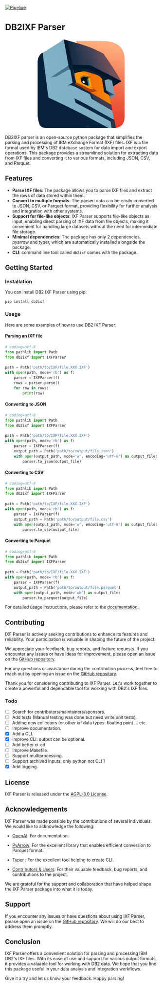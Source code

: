 [![Pipeline](https://github.com/ismailhammounou/db2ixf/actions/workflows/db2ixf.yml/badge.svg)](https://github.com/ismailhammounou/db2ixf/actions/workflows/db2ixf.yml)

# DB2IXF Parser

<div style="text-align: center;">
  <img src="https://github.com/ismailhammounou/db2ixf/blob/main/resources/images/db2ixf-logo.png?raw=true" alt="Logo" width="300" height="300">
</div>

DB2IXF parser is an open-source python package that simplifies the parsing and
processing of IBM eXchange Format (IXF) files. IXF is a file format used by
IBM's DB2 database system for data import and export operations. This package
provides a streamlined solution for extracting data from IXF files and
converting it to various formats, including JSON, CSV, and Parquet.

## Features

- **Parse IXF files**: The package allows you to parse IXF files and extract the
  rows of data stored within them.
- **Convert to multiple formats**: The parsed data can be easily converted to
  JSON, CSV, or Parquet format, providing flexibility for further analysis and
  integration with other systems.
- **Support for file-like objects**: IXF Parser supports file-like objects as
  input, enabling direct parsing of IXF data from file objects, making it
  convenient for handling large datasets without the need for intermediate file
  storage.
- **Minimal dependencies**: The package has only 2 dependencies, pyarrow and
  typer, which are automatically installed alongside the package.
- **CLI**: command line tool called ``db2ixf`` comes with the package.

## Getting Started

### Installation

You can install DB2 IXF Parser using pip:

```bash
pip install db2ixf
```

### Usage

Here are some examples of how to use DB2 IXF Parser:

#### Parsing an IXF file

```python
# coding=utf-8
from pathlib import Path
from db2ixf import IXFParser

path = Path('path/to/IXF/file.XXX.IXF')
with open(path, mode='rb') as f:
	parser = IXFParser(f)
	rows = parser.parse()
	for row in rows:
		print(row)
```

#### Converting to JSON

```python
# coding=utf-8
from pathlib import Path
from db2ixf import IXFParser

path = Path('path/to/IXF/file.XXX.IXF')
with open(path, mode='rb') as f:
	parser = IXFParser(f)
	output_path = Path('path/to/output/file.json')
	with open(output_path, mode='w', encoding='utf-8') as output_file:
		parser.to_json(output_file)
```

#### Converting to CSV

```python
# coding=utf-8
from pathlib import Path
from db2ixf import IXFParser

path = Path('path/to/IXF/file.XXX.IXF')
with open(path, mode='rb') as f:
	parser = IXFParser(f)
	output_path = Path('path/to/output/file.csv')
	with open(output_path, mode='w', encoding='utf-8') as output_file:
		parser.to_csv(output_file)
```

#### Converting to Parquet

```python
# coding=utf-8
from pathlib import Path
from db2ixf import IXFParser

path = Path('path/to/IXF/file.XXX.IXF')
with open(path, mode='rb') as f:
	parser = IXFParser(f)
	output_path = Path('path/to/output/file.parquet')
	with open(output_path, mode='wb') as output_file:
		parser.to_parquet(output_file)
```

For detailed usage instructions, please refer to the
[documentation](https://github.com/ismailhammounou/db2ixf).

## Contributing

IXF Parser is actively seeking contributions to enhance its features and
reliability. Your participation is valuable in shaping the future of the
project.

We appreciate your feedback, bug reports, and feature requests. If you encounter
any issues or have ideas for improvement, please open an issue on the
[GitHub repository](https://github.com/ismailhammounou/db2ixf/issues).

For any questions or assistance during the contribution process, feel free to
reach out by opening an issue on the
[GitHub repository](https://github.com/ismailhammounou/db2ixf/issues).

Thank you for considering contributing to IXF Parser. Let's work together to
create a powerful and dependable tool for working with DB2's IXF files.

### Todo

- [ ] Search for contributors/maintainers/sponsors.
- [ ] Add tests (Manual testing was done but need write unit tests).
- [ ] Adding new collectors for other ixf data types: floating point ... etc.
- [ ] Improve documentation.
- [x] Add a CLI.
- [x] Improve CLI: output can be optional.
- [ ] Add better ci-cd.
- [ ] Improve Makefile.
- [ ] Support multiprocessing.
- [ ] Support archived inputs: only python not CLI ?
- [x] Add logging.

## License

IXF Parser is released under the
[AGPL-3.0 License](https://github.com/ismailhammounou/db2ixf/blob/main/LICENSE).

## Acknowledgements

IXF Parser was made possible by the contributions of several individuals. We
would like to acknowledge the following:

- [OpenAI](https://openai.com/): For documentation.

- [PyArrow](https://arrow.apache.org/): For the excellent library that enables
  efficient conversion to Parquet format.

- [Typer](https://typer.tiangolo.com/) : For the excellent tool helping to
  create CLI.

- [Contributors \& Users](https://github.com/ismailhammounou/db2ixf/graphs/contributors):
  For their valuable feedback, bug reports, and contributions to the project.

We are grateful for the support and collaboration that have helped shape the IXF
Parser package into what it is today.

## Support

If you encounter any issues or have questions about using IXF Parser, please
open an issue on the
[GitHub repository](https://github.com/ismailhammounou/db2ixf/issues). We will
do our best to address them promptly.

## Conclusion

IXF Parser offers a convenient solution for parsing and processing IBM DB2's IXF
files. With its ease of use and support for various output formats, it provides
a valuable tool for working with DB2 data. We hope that you find this package
useful in your data analysis and integration workflows.

Give it a try and let us know your feedback. Happy parsing!